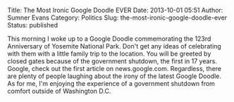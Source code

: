 Title: The Most Ironic Google Doodle EVER
Date: 2013-10-01 05:51
Author: Sumner Evans
Category: Politics
Slug: the-most-ironic-google-doodle-ever
Status: published

This morning I woke up to a Google Doodle commemorating the 123rd Anniversary of
Yosemite National Park. Don't get any ideas of celebrating with them with a
little family trip to the location. You will be greeted by closed gates because
of the government shutdown, the first in 17 years. Google, check out the first
article on news.google.com. Regardless, there are plenty of people laughing
about the irony of the latest Google Doodle. As for me, I'm enjoying the
experience of a government shutdown from comfort outside of Washington D.C.
